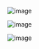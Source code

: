 ![image](https://github.com/user-attachments/assets/6d7e0a40-39cc-4977-b65d-dd34c84086bb)




![image](https://github.com/user-attachments/assets/2bc55c41-e0aa-4e17-b7cc-adfefd97f36b)




![image](https://github.com/user-attachments/assets/83f09bd6-3cc5-4a5f-bab5-57dd0d975113)
